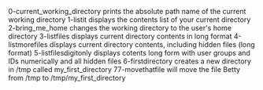 0-current_working_directory prints the absolute path name of the current working directory
1-listit displays the contents list of your current directory
2-bring_me_home changes the working directory to the user's home directory
3-listfiles displays current directory contents in long format
4-listmorefiles displays current directory contents, including hidden files (long format)
5-listfilesdigitonly displays cotents long form with user groups and IDs numerically and all hidden files
6-firstdirectory creates a new directory in /tmp called my_first_directory
77-movethatfile will move the file Betty from /tmp to /tmp/my_first_directory

